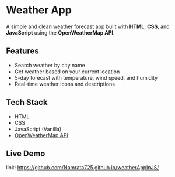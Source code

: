 # Weather App

A simple and clean weather forecast app built with **HTML**, **CSS**, and **JavaScript** using the **OpenWeatherMap API**.

## Features

- Search weather by city name
- Get weather based on your current location
- 5-day forecast with temperature, wind speed, and humidity
- Real-time weather icons and descriptions

## Tech Stack

- HTML
- CSS
- JavaScript (Vanilla)
- [OpenWeatherMap API](https://openweathermap.org/api)
 

## Live Demo

link: https://github.com/Namrata725.github.io/weatherAppInJS/